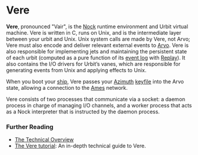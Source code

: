 # Vere

**Vere**, pronounced "Vair", is the [Nock](glossary/nock) runtime environment and Urbit virtual machine. Vere is written in C, runs on Unix, and is the intermediate layer between your urbit and Unix. Unix system calls are made by Vere, not Arvo; Vere must also encode and deliver relevant external events to [Arvo](glossary/arvo). Vere is also responsible for implementing jets and maintaining the persistent state of each urbit (computed as a pure function of its [event log](glossary/eventlog) with [Replay](glossary/replay)). It also contains the I/O drivers for Urbit’s vanes, which are responsible for generating events from Unix and applying effects to Unix.

When you boot your [ship](glossary/ship), Vere passes your [Azimuth](glossary/azimuth) [keyfile](glossary/keyfile) into the Arvo state, allowing a connection to the [Ames](glossary/ames) network.

Vere consists of two processes that communicate via a socket: a daemon process in charge of managing I/O channels, and a worker process that acts as a Nock interpreter that is instructed by the daemon process.

### Further Reading

- [The Technical Overview](overview/)
- [The Vere tutorial](system/runtime/): An in-depth technical guide to Vere.
